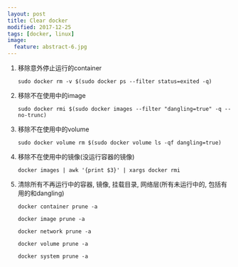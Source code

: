 ```yaml
---
layout: post
title: Clear docker
modified: 2017-12-25
tags: [docker, linux]
image:
  feature: abstract-6.jpg
---
```



1. 移除意外停止运行的container

    ```
    sudo docker rm -v $(sudo docker ps --filter status=exited -q)
    ```
    
2. 移除不在使用中的image

    ```
    sudo docker rmi $(sudo docker images --filter "dangling=true" -q --no-trunc) 
    ```

3. 移除不在使用中的volume

    ```
    sudo docker volume rm $(sudo docker volume ls -qf dangling=true)
    ```


4. 移除不在使用中的镜像(没运行容器的镜像)

    ```
    docker images | awk '{print $3}' | xargs docker rmi
    ```


5. 清除所有不再运行中的容器, 镜像, 挂载目录, 网络层(所有未运行中的, 包括有用的和dangling)

    ```
    docker container prune -a
    
    docker image prune -a
    
    docker network prune -a
    
    docker volume prune -a
    
    docker system prune -a
    ```